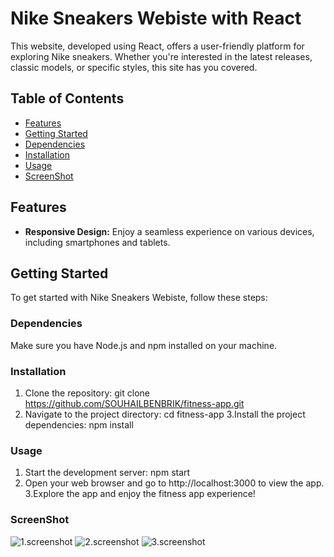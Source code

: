 # Nike Sneakers Webiste with React

This website, developed using React, offers a user-friendly platform for exploring Nike sneakers. Whether you're interested in the latest releases, classic models, or specific styles, this site has you covered.


## Table of Contents

- [Features](#features)
- [Getting Started](#getting-started)
- [Dependencies](#dependencies)
- [Installation](#installation)
- [Usage](#usage)
- [ScreenShot](#ScreenShot)

## Features
- **Responsive Design:** Enjoy a seamless experience on various devices, including smartphones and tablets.


## Getting Started

To get started with  Nike Sneakers Webiste, follow these steps:

### Dependencies

Make sure you have Node.js and npm installed on your machine.

### Installation

1. Clone the repository:
   git clone https://github.com/SOUHAILBENBRIK/fitness-app.git
2. Navigate to the project directory:
   cd fitness-app
3.Install the project dependencies:
   npm install
### Usage

1. Start the development server:
   npm start
2. Open your web browser and go to http://localhost:3000 to view the app.
3.Explore the app and enjoy the fitness app experience!

### ScreenShot
![1.screenshot](https://github.com/SOUHAILBENBRIK/fitness-app/blob/master/public/Capture.PNG)
![2.screenshot](https://github.com/SOUHAILBENBRIK/fitness-app/blob/master/public/Capture1.PNG)
![3.screenshot](https://github.com/SOUHAILBENBRIK/fitness-app/blob/master/public/Capture2.PNG)
